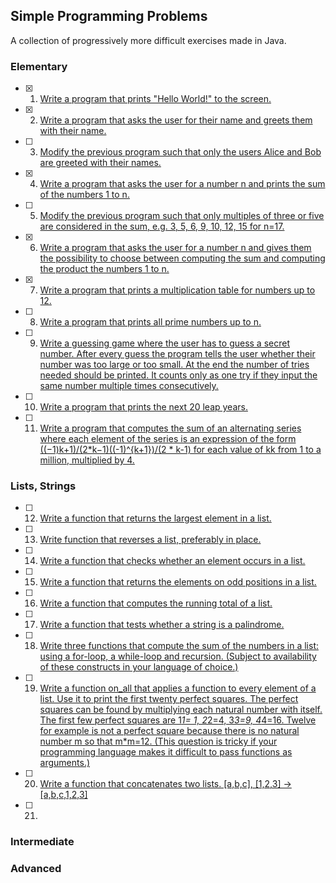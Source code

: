 ## Simple Programming Problems

A collection of progressively more difficult exercises made in Java.

### Elementary
- [x] 1. [Write a program that prints "Hello World!" to the screen.](https://github.com/math-reis/small-projects/blob/main/java_exercises/01.java)
- [x] 2. [Write a program that asks the user for their name and greets them with their name.](https://github.com/math-reis/small-projects/blob/main/java_exercises/02.java)
- [ ] 3. [Modify the previous program such that only the users Alice and Bob are greeted with their names.]()
- [x] 4. [Write a program that asks the user for a number n and prints the sum of the numbers 1 to n.](https://github.com/math-reis/small-projects/blob/main/java_exercises/04.java)
- [ ] 5. [Modify the previous program such that only multiples of three or five are considered in the sum, e.g. 3, 5, 6, 9, 10, 12, 15 for n=17.]()
- [x] 6. [Write a program that asks the user for a number n and gives them the possibility to choose between computing the sum and computing the product the numbers 1 to n.](https://github.com/math-reis/small-projects/blob/main/java_exercises/06.java)
- [x] 7. [Write a program that prints a multiplication table for numbers up to 12.]()
- [ ] 8. [Write a program that prints all prime numbers up to n.]()
- [ ] 9. [Write a guessing game where the user has to guess a secret number. After every guess the program tells the user whether their number was too large or too small. At the end the number of tries needed should be printed. It counts only as one try if they input the same number multiple times consecutively.]()
- [ ] 10. [Write a program that prints the next 20 leap years.]()
- [ ] 11. [Write a program that computes the sum of an alternating series where each element of the series is an expression of the form ((−1)k+1)/(2*k−1)((-1)^{k+1})/(2 * k-1) for each value of kk from 1 to a million, multiplied by 4.]()


### Lists, Strings

- [ ] 12. [Write a function that returns the largest element in a list.]()
- [ ] 13. [Write function that reverses a list, preferably in place.]()
- [ ] 14. [Write a function that checks whether an element occurs in a list.]()
- [ ] 15. [Write a function that returns the elements on odd positions in a list.]()
- [ ] 16. [Write a function that computes the running total of a list.]()
- [ ] 17. [Write a function that tests whether a string is a palindrome.]()
- [ ] 18. [Write three functions that compute the sum of the numbers in a list: using a for-loop, a while-loop and recursion. (Subject to availability of these constructs in your language of choice.)]()
- [ ] 19. [Write a function on_all that applies a function to every element of a list. Use it to print the first twenty perfect squares. The perfect squares can be found by multiplying each natural number with itself. The first few perfect squares are 1*1= 1, 2*2=4, 3*3=9, 4*4=16. Twelve for example is not a perfect square because there is no natural number m so that m*m=12. (This question is tricky if your programming language makes it difficult to pass functions as arguments.)]()
- [ ] 20. [Write a function that concatenates two lists. [a,b,c], [1,2,3] → [a,b,c,1,2,3]]()
- [ ] 21.


### Intermediate

### Advanced
